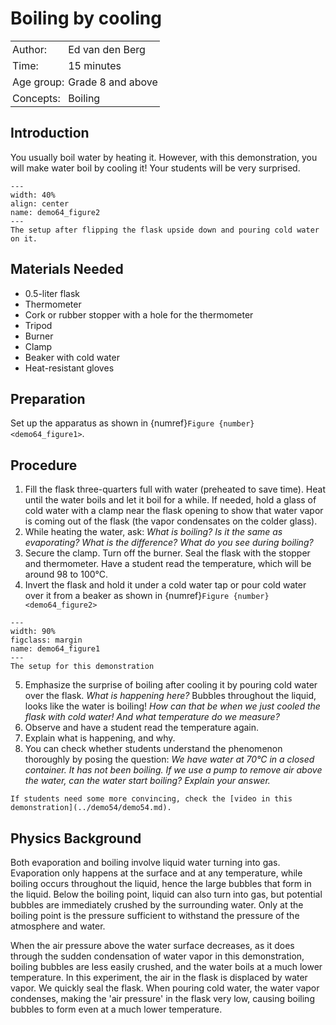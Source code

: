 # Boiling by cooling

<table style="width: 100%; border-collapse: collapse; border: none;">
    <tr style="background-color: var(--background-color);">  
        <td style="text-align: left; padding: 3px; border: none; color: var(--text-color)">Author:</td>
        <td style="text-align: left; padding: 3px; border: none; color: var(--text-color)">Ed van den Berg</td>
    </tr>
    <tr style="background-color: var(--background-color);"> 
        <td style="text-align: left; padding: 3px; border: none; color: var(--text-color)">Time:</td>
        <td style="text-align: left; padding: 3px; border: none; color: var(--text-color)">15 minutes</td>
    </tr>
    <tr style="background-color: var(--background-color);"> 
        <td style="text-align: left; padding: 3px; border: none; color: var(--text-color)">Age group:</td>
        <td style="text-align: left; padding: 3px; border: none; color: var(--text-color)">Grade 8 and above</td>
    </tr>
    <tr style="background-color: var(--background-color);"> 
        <td style="text-align: left; padding: 3px; border: none; color: var(--text-color)">Concepts:</td>
        <td style="text-align: left; padding: 3px; border: none; color: var(--text-color)">Boiling </td>
    </tr>
</table>

## Introduction
You usually boil water by heating it. However, with this demonstration, you will make water boil by cooling it! Your students will be very surprised.

```{figure} demo64_figure2.jpg
---
width: 40%
align: center
name: demo64_figure2
---
The setup after flipping the flask upside down and pouring cold water on it.
```

## Materials Needed
- 0.5-liter flask
- Thermometer
- Cork or rubber stopper with a hole for the thermometer
- Tripod
- Burner
- Clamp
- Beaker with cold water
- Heat-resistant gloves

## Preparation
Set up the apparatus as shown in {numref}`Figure {number}<demo64_figure1>`. 

## Procedure
1. Fill the flask three-quarters full with water (preheated to save time). Heat until the water boils and let it boil for a while. If needed, hold a glass of cold water with a clamp near the flask opening to show that water vapor is coming out of the flask (the vapor condensates on the colder glass).
2. While heating the water, ask: *What is boiling? Is it the same as evaporating? What is the difference? What do you see during boiling?*
3. Secure the clamp. Turn off the burner. Seal the flask with the stopper and thermometer. Have a student read the temperature, which will be around 98 to 100°C.
4. Invert the flask and hold it under a cold water tap or pour cold water over it from a beaker as shown in {numref}`Figure {number}<demo64_figure2>`

```{figure} demo64_figure1.JPG
---
width: 90%
figclass: margin
name: demo64_figure1
---
The setup for this demonstration
```

5. Emphasize the surprise of boiling after cooling it by pouring cold water over the flask. *What is happening here?* Bubbles throughout the liquid, looks like the water is boiling! *How can that be when we just cooled the flask with cold water! And what temperature do we measure?*
6. Observe and have a student read the temperature again. 
7. Explain what is happening, and why. 
8. You can check whether students understand the phenomenon thoroughly by posing the question: *We have water at 70°C in a closed container. It has not been boiling. If we use a pump to remove air above the water, can the water start boiling? Explain your answer.* 
``` {tip}
If students need some more convincing, check the [video in this demonstration](../demo54/demo54.md). 
```

## Physics Background
Both evaporation and boiling involve liquid water turning into gas. Evaporation only happens at the surface and at any temperature, while boiling occurs throughout the liquid, hence the large bubbles that form in the liquid. Below the boiling point, liquid can also turn into gas, but potential bubbles are immediately crushed by the surrounding water. Only at the boiling point is the pressure sufficient to withstand the pressure of the atmosphere and water.

When the air pressure above the water surface decreases, as it does through the sudden condensation of water vapor in this demonstration, boiling bubbles are less easily crushed, and the water boils at a much lower temperature. In this experiment, the air in the flask is displaced by water vapor. We quickly seal the flask. When pouring cold water, the water vapor condenses, making the 'air pressure' in the flask very low, causing boiling bubbles to form even at a much lower temperature.
